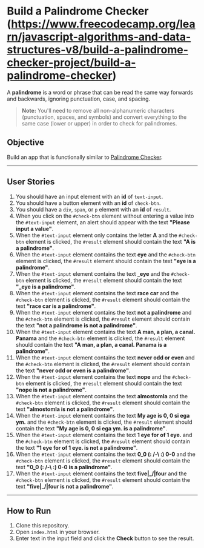 # Build a Palindrome Checker (https://www.freecodecamp.org/learn/javascript-algorithms-and-data-structures-v8/build-a-palindrome-checker-project/build-a-palindrome-checker)

A **palindrome** is a word or phrase that can be read the same way forwards and backwards, ignoring punctuation, case, and spacing.

> **Note:** You'll need to remove all non-alphanumeric characters (punctuation, spaces, and symbols) and convert everything to the same case (lower or upper) in order to check for palindromes.

## Objective
Build an app that is functionally similar to [Palindrome Checker](https://palindrome-checker.freecodecamp.rocks).

---

## User Stories

1. You should have an input element with an **id** of `text-input`.
2. You should have a button element with an **id** of `check-btn`.
3. You should have a `div`, `span`, or `p` element with an **id** of `result`.
4. When you click on the `#check-btn` element without entering a value into the `#text-input` element, an alert should appear with the text **"Please input a value"**.
5. When the `#text-input` element only contains the letter **A** and the `#check-btn` element is clicked, the `#result` element should contain the text **"A is a palindrome"**.
6. When the `#text-input` element contains the text **eye** and the `#check-btn` element is clicked, the `#result` element should contain the text **"eye is a palindrome"**.
7. When the `#text-input` element contains the text **_eye** and the `#check-btn` element is clicked, the `#result` element should contain the text **"_eye is a palindrome"**.
8. When the `#text-input` element contains the text **race car** and the `#check-btn` element is clicked, the `#result` element should contain the text **"race car is a palindrome"**.
9. When the `#text-input` element contains the text **not a palindrome** and the `#check-btn` element is clicked, the `#result` element should contain the text **"not a palindrome is not a palindrome"**.
10. When the `#text-input` element contains the text **A man, a plan, a canal. Panama** and the `#check-btn` element is clicked, the `#result` element should contain the text **"A man, a plan, a canal. Panama is a palindrome"**.
11. When the `#text-input` element contains the text **never odd or even** and the `#check-btn` element is clicked, the `#result` element should contain the text **"never odd or even is a palindrome"**.
12. When the `#text-input` element contains the text **nope** and the `#check-btn` element is clicked, the `#result` element should contain the text **"nope is not a palindrome"**.
13. When the `#text-input` element contains the text **almostomla** and the `#check-btn` element is clicked, the `#result` element should contain the text **"almostomla is not a palindrome"**.
14. When the `#text-input` element contains the text **My age is 0, 0 si ega ym.** and the `#check-btn` element is clicked, the `#result` element should contain the text **"My age is 0, 0 si ega ym. is a palindrome"**.
15. When the `#text-input` element contains the text **1 eye for of 1 eye.** and the `#check-btn` element is clicked, the `#result` element should contain the text **"1 eye for of 1 eye. is not a palindrome"**.
16. When the `#text-input` element contains the text **0_0 (: /-\ :) 0-0** and the `#check-btn` element is clicked, the `#result` element should contain the text **"0_0 (: /-\ :) 0-0 is a palindrome"**.
17. When the `#text-input` element contains the text **five|\_/|four** and the `#check-btn` element is clicked, the `#result` element should contain the text **"five|\_/|four is not a palindrome"**.

---

## How to Run
1. Clone this repository.
2. Open `index.html` in your browser.
3. Enter text in the input field and click the **Check** button to see the result.